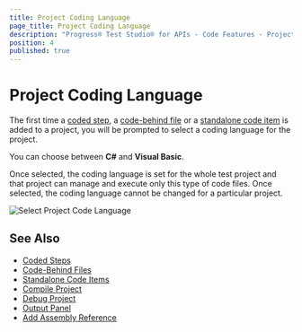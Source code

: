 ```yaml
---
title: Project Coding Language
page_title: Project Coding Language
description: "Progress® Test Studio® for APIs - Code Features - Project Coding Language"
position: 4
published: true
---
```


# Project Coding Language

The first time a [coded step](./coded-steps), a [code-behind file](./code-behind-files) or a [standalone code item](./code-items) is added to a project, you will be prompted to select a coding language for the project.

You can choose between **C#** and **Visual Basic**.

Once selected, the coding language is set for the whole test project and that project can manage and execute only this type of code files. Once selected, the coding language cannot be changed for a particular project.

![Select Project Code Language][1]

## See Also

* [Coded Steps](./coded-steps)
* [Code-Behind Files](./code-behind-files)
* [Standalone Code Items](./code-items)
* [Compile Project](./compile-project)
* [Debug Project](./debug-project)
* [Output Panel](./output-panel)
* [Add Assembly Reference](./add-assembly-reference)

[1]: /img/features/code-features/select-project-language.png
